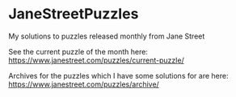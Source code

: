 # JaneStreetPuzzles
My solutions to puzzles released monthly from Jane Street

See the current puzzle of the month here: https://www.janestreet.com/puzzles/current-puzzle/

Archives for the puzzles which I have some solutions for are here: https://www.janestreet.com/puzzles/archive/
